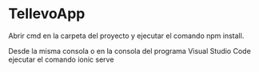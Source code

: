 # TellevoApp
Abrir cmd en la carpeta del proyecto y ejecutar el comando npm install.

Desde la misma consola o en la consola del programa Visual Studio Code ejecutar el comando ionic serve
